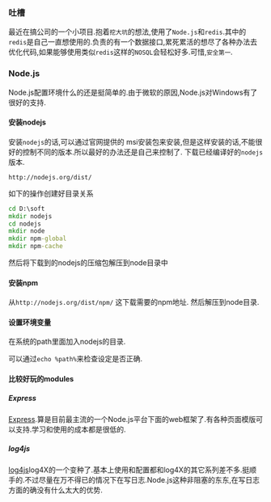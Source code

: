 
### 吐槽
最近在搞公司的一个小项目.抱着`挖大坑`的想法,使用了`Node.js`和`redis`.其中的`redis`是自己一直想使用的.负责的有一个数据接口,累死累活的想尽了各种办法去优化代码,如果能够使用类似`redis`这样的`NOSQL`会轻松好多.可惜,`安全第一`.

### Node.js

Node.js配置环境什么的还是挺简单的.由于微软的原因,Node.js对Windows有了很好的支持.

#### 安装nodejs
 
安装`nodejs`的话,可以通过官网提供的 msi安装包来安装,但是这样安装的话,不能很好的控制不同的版本.所以最好的办法还是自己来控制了.
下载已经编译好的`nodejs`版本.
 
```
http://nodejs.org/dist/
```
 
如下的操作创建好目录关系
 
``` bat
cd D:\soft
mkdir nodejs
cd nodejs
mkdir node
mkdir npm-global
mkdir npm-cache
```
然后将下载到的nodejs的压缩包解压到node目录中
#### 安装npm
从`http://nodejs.org/dist/npm/` 这下载需要的npm地址.
然后解压到node目录.
 
#### 设置环境变量
 
在系统的path里面加入nodejs的目录.
 
可以通过`echo %path%`来检查设定是否正确.

#### 比较好玩的modules

##### Express
[Express](http://expressjs.com/).算是目前最主流的一个Node.js平台下面的web框架了.有各种页面模版可以支持.学习和使用的成本都是很低的.
##### log4js
[log4js](http://log4js.berlios.de/index.html)log4X的一个变种了.基本上使用和配置都和log4X的其它系列差不多.挺顺手的.不过尽量在万不得已的情况下在写日志.Node.js这种非阻塞的东东,在写日志方面的确没有什么太大的优势.